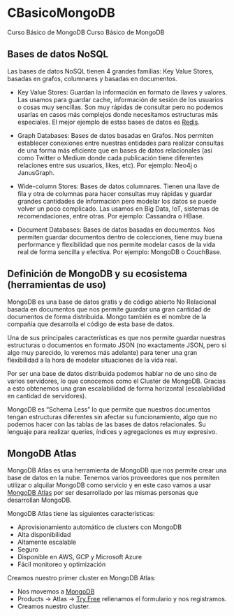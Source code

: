 # CBasicoMongoDB
Curso Básico de MongoDB Curso Básico de MongoDB

## Bases de datos NoSQL
  Las bases de datos NoSQL tienen 4 grandes familias: Key Value Stores, basadas en grafos, columnares y basadas en documentos.

  - Key Value Stores: Guardan la información en formato de llaves y valores. Las usamos para guardar cache, información de sesión de los usuarios o cosas muy sencillas. Son muy rápidas de consultar pero no podemos usarlas en casos más complejos donde necesitamos estructuras más especiales. El mejor ejemplo de estas bases de datos es [Redis](https://redis.io/).

  - Graph Databases: Bases de datos basadas en Grafos. Nos permiten establecer conexiones entre nuestras entidades para realizar consultas de una forma más eficiente que en bases de datos relacionales (así como Twitter o Medium donde cada publicación tiene diferentes relaciones entre sus usuarios, likes, etc). Por ejemplo: Neo4j o JanusGraph.

  - Wide-column Stores: Bases de datos columnares. Tienen una llave de fila y otra de columnas para hacer consultas muy rápidas y guardar grandes cantidades de información pero modelar los datos se puede volver un poco complicado. Las usamos en Big Data, IoT, sistemas de recomendaciones, entre otras. Por ejemplo: Cassandra o HBase.

  - Document Databases: Bases de datos basadas en documentos. Nos permiten guardar documentos dentro de colecciones, tiene muy buena performance y flexibilidad que nos permite modelar casos de la vida real de forma sencilla y efectiva. Por ejemplo: MongoDB o CouchBase.

## Definición de MongoDB y su ecosistema (herramientas de uso)
  MongoDB es una base de datos gratis y de código abierto No Relacional basada en documentos que nos permite guardar una gran cantidad de documentos de forma distribuida. Mongo también es el nombre de la compañía que desarrolla el código de esta base de datos.

  Una de sus principales características es que nos permite guardar nuestras estructuras o documentos en formato JSON (no exactamente JSON, pero si algo muy parecido, lo veremos más adelante) para tener una gran flexibilidad a la hora de modelar situaciones de la vida real.

  Por ser una base de datos distribuida podemos hablar no de uno sino de varios servidores, lo que conocemos como el Cluster de MongoDB. Gracias a esto obtenemos una gran escalabilidad de forma horizontal (escalabilidad en cantidad de servidores).

  MongoDB es “Schema Less” lo que permite que nuestros documentos tengan estructuras diferentes sin afectar su funcionamiento, algo que no podemos hacer con las tablas de las bases de datos relacionales. Su lenguaje para realizar queries, índices y agregaciones es muy expresivo.

## MongoDB Atlas
  MongoDB Atlas es una herramienta de MongoDB que nos permite crear una base de datos en la nube.
  Tenemos varios proveedores que nos permiten utilizar o alquilar MongoDB como servicio y en este caso vamos a usar [MongoDB Atlas](https://www.mongodb.com/atlas/database) por ser desarrollado por las mismas personas que desarrollan MongoDB.

  MongoDB Atlas tiene las siguientes características:

  - Aprovisionamiento automático de clusters con MongoDB
  - Alta disponibilidad
  - Altamente escalable
  - Seguro
  - Disponible en AWS, GCP y Microsoft Azure
  - Fácil monitoreo y optimización

  Creamos nuestro primer cluster en MongoDB Atlas:
  - Nos movemos a [MongoDB](https://www.mongodb.com/)
  - Products -> Atlas -> [Try Free](https://www.mongodb.com/cloud/atlas/register) rellenamos el formulario y nos registramos.
  - Creamos nuestro cluster.